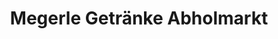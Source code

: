 ---
title: "Megerle Getränke Abholmarkt"
url: /buehl/megerle-getraenke-abholmarkt/
shop: Getränke
---